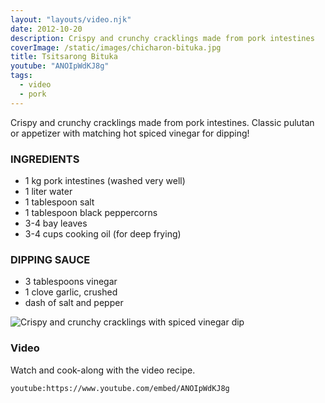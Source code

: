 ```yaml
---
layout: "layouts/video.njk"
date: 2012-10-20
description: Crispy and crunchy cracklings made from pork intestines
coverImage: /static/images/chicharon-bituka.jpg
title: Tsitsarong Bituka
youtube: "ANOIpWdKJ8g"
tags:
  - video
  - pork
---
```


Crispy and crunchy cracklings made from pork intestines. Classic pulutan or appetizer with matching hot spiced vinegar for dipping!

### INGREDIENTS
* 1 kg pork intestines (washed very well)
* 1 liter water
* 1 tablespoon salt
* 1 tablespoon black peppercorns
* 3-4 bay leaves
* 3-4 cups cooking oil (for deep frying)

### DIPPING SAUCE
* 3 tablespoons vinegar
* 1 clove garlic, crushed
* dash of salt and pepper

![Crispy and crunchy cracklings with spiced vinegar dip](/images/chicharon-bituka.jpg)

### Video
Watch and cook-along with the video recipe.

`youtube:https://www.youtube.com/embed/ANOIpWdKJ8g`


